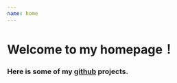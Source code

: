 ```yaml
---
name: home
---
```

# Welcome to my homepage！
### Here is some of my [github](https://github.com/deliberate2) projects.
